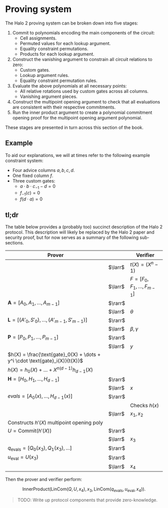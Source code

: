 # Proving system

The Halo 2 proving system can be broken down into five stages:

1. Commit to polynomials encoding the main components of the circuit:
   - Cell assignments.
   - Permuted values for each lookup argument.
   - Equality constraint permutations.
   - Products for each lookup argument.
2. Construct the vanishing argument to constrain all circuit relations to zero:
   - Custom gates.
   - Lookup argument rules.
   - Equality constraint permutation rules.
3. Evaluate the above polynomials at all necessary points:
   - All relative rotations used by custom gates across all columns.
   - Vanishing argument pieces.
4. Construct the multipoint opening argument to check that all evaluations are consistent
   with their respective commitments.
5. Run the inner product argument to create a polynomial commitment opening proof for the
   multipoint opening argument polynomial.

These stages are presented in turn across this section of the book.

## Example

To aid our explanations, we will at times refer to the following example constraint
system:

- Four advice columns $a, b, c, d$.
- One fixed column $f$.
- Three custom gates:
  - $a \cdot b \cdot c_{-1} - d = 0$
  - $f_{-1}(c) = 0$
  - $f(d \cdot a) = 0$

## tl;dr

The table below provides a (probably too) succinct description of the Halo 2 protocol.
This description will likely be replaced by the Halo 2 paper and security proof, but for
now serves as a summary of the following sub-sections.

| Prover                                                                      |         | Verifier                           |
| --------------------------------------------------------------------------- | ------- | ---------------------------------- |
|                                                                             | $\larr$ | $t(X) = (X^n - 1)$                 |
|                                                                             | $\larr$ | $F = [F_0, F_1, \dots, F_{m - 1}]$ |
| $\mathbf{A} = [A_0, A_1, \dots, A_{m - 1}]$                                 | $\rarr$ |                                    |
|                                                                             | $\larr$ | $\theta$                           |
| $\mathbf{L} = [(A'_0, S'_0), \dots, (A'_{m - 1}, S'_{m - 1})]$              | $\rarr$ |                                    |
|                                                                             | $\larr$ | $\beta, \gamma$                    |
| $\mathbf{P} = [P_0, P_1, \dots, P_{m - 1}]$                                 | $\rarr$ |                                    |
|                                                                             | $\larr$ | $y$                                |
| $h(X) = \frac{\text{gate}_0(X) + \dots + y^i \cdot \text{gate}_i(X)}{t(X)}$ |         |                                    |
| $h(X) = h_0(X) + \dots + X^{n(d-1)} h_{d-1}(X)$                             |         |                                    |
| $\mathbf{H} = [H_0, H_1, \dots, H_{d-1}]$                                   | $\rarr$ |                                    |
|                                                                             | $\larr$ | $x$                                |
| $evals = [A_0(x), \dots, H_{d - 1}(x)]$                                     | $\rarr$ |                                    |
|                                                                             |         | Checks $h(x)$                      |
|                                                                             | $\larr$ | $x_1, x_2$                         |
| Constructs $h'(X)$ multipoint opening poly                                  |         |                                    |
| $U = \text{Commit}(h'(X))$                                                  | $\rarr$ |                                    |
|                                                                             | $\larr$ | $x_3$                              |
| $q_\text{evals} = [Q_0(x_3), Q_1(x_3), \dots]$                              | $\rarr$ |                                    |
| $u_\text{eval} = U(x_3)$                                                    | $\rarr$ |                                    |
|                                                                             | $\larr$ | $x_4$                              |

Then the prover and verifier perform:

$$\text{InnerProduct}(\text{LinCom}(Q, U, x_4), x_3, \text{LinCom}(q_\text{evals}, u_\text{eval}, x_4)).$$

> TODO: Write up protocol components that provide zero-knowledge.
